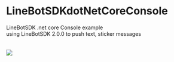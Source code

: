 # LineBotSDKdotNetCoreConsole
LineBotSDK .net core Console example <br />
using LineBotSDK 2.0.0 to push text, sticker messages <br /> <br />
<br />
<image src=https://i.imgur.com/meR8ihX.png />
